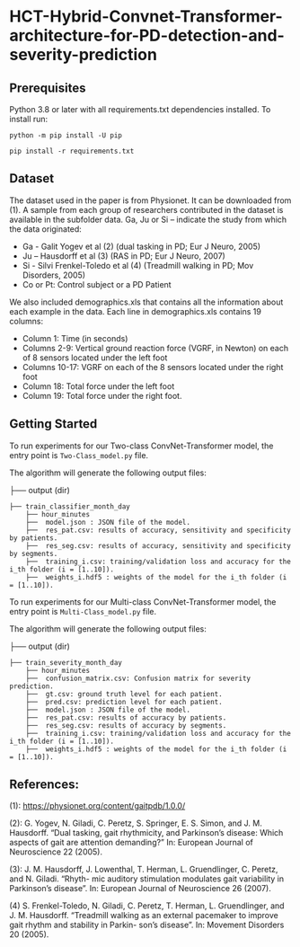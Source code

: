 # HCT-Hybrid-Convnet-Transformer-architecture-for-PD-detection-and-severity-prediction

## Prerequisites
Python 3.8 or later with all requirements.txt dependencies installed. To install run:


`python -m pip install -U pip`

`pip install -r requirements.txt`


## Dataset
The dataset used in the paper is from Physionet. It can be downloaded from (1). A sample from each group of researchers contributed in the dataset is available in the subfolder data. 
Ga, Ju or Si – indicate the study from which the data originated:
* Ga - Galit Yogev et al (2) (dual tasking in PD; Eur J Neuro, 2005)
* Ju – Hausdorff et al (3) (RAS in PD; Eur J Neuro, 2007)
* Si - Silvi Frenkel-Toledo et al (4) (Treadmill walking in PD; Mov Disorders, 2005)
* Co or Pt: Control subject or a PD Patient

We also included demographics.xls that contains all the information about each example in the data.
Each line in demographics.xls contains 19 columns:

* Column      1:   Time (in seconds)
* Columns   2-9:   Vertical ground reaction force (VGRF, in Newton) on each of 8
	  	  sensors located under the left foot
* Columns 10-17:   VGRF on each of the 8 sensors located under the right foot
* Column     18:   Total force under the left foot
* Column     19:   Total force under the right foot.

## Getting Started
To run experiments for our Two-class ConvNet-Transformer model, the entry point is `Two-Class_model.py` file.

The algorithm will generate the following output files:

├── output (dir)

    ├── train_classifier_month_day   
        ├── hour_minutes
	    ├──  model.json : JSON file of the model.               
	    ├──  res_pat.csv: results of accuracy, sensitivity and specificity by patients.
        ├──  res_seg.csv: results of accuracy, sensitivity and specificity by segments.	                
        ├──  training_i.csv: training/validation loss and accuracy for the i_th folder (i = [1..10]).   
	    ├──  weights_i.hdf5 : weights of the model for the i_th folder (i = [1..10]).   


To run experiments for our Multi-class ConvNet-Transformer model, the entry point is `Multi-Class_model.py` file.

The algorithm will generate the following output files:

├── output (dir)

    ├── train_severity_month_day   
        ├── hour_minutes
	    ├──  confusion_matrix.csv: Confusion matrix for severity prediction.
	    ├──  gt.csv: ground truth level for each patient.
	    ├──  pred.csv: prediction level for each patient.
	    ├──  model.json : JSON file of the model.               
	    ├──  res_pat.csv: results of accuracy by patients.
        ├──  res_seg.csv: results of accuracy by segments.	                
        ├──  training_i.csv: training/validation loss and accuracy for the i_th folder (i = [1..10]).   
	    ├──  weights_i.hdf5 : weights of the model for the i_th folder (i = [1..10]).   

## References:

(1): https://physionet.org/content/gaitpdb/1.0.0/

(2): G. Yogev, N. Giladi, C. Peretz, S. Springer, E. S. Simon, and J. M. Hausdorff. “Dual tasking,
gait rhythmicity, and Parkinson’s disease: Which aspects of gait are attention demanding?”
In: European Journal of Neuroscience 22 (2005).

(3): J. M. Hausdorff, J. Lowenthal, T. Herman, L. Gruendlinger, C. Peretz, and N. Giladi. “Rhyth- mic auditory stimulation modulates gait variability in Parkinson’s disease”. In: European Journal of Neuroscience 26 (2007).

(4) S. Frenkel-Toledo, N. Giladi, C. Peretz, T. Herman, L. Gruendlinger, and J. M. Hausdorff. “Treadmill walking as an external pacemaker to improve gait rhythm and stability in Parkin- son’s disease”. In: Movement Disorders 20 (2005).
	    
	

